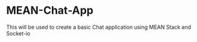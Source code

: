 # MEAN-Chat-App
This will be used to create a basic Chat application using MEAN Stack and Socket-io
